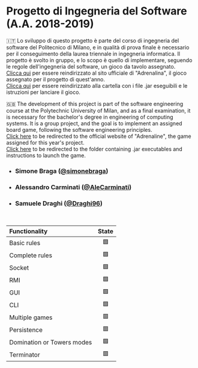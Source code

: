 # Progetto di Ingegneria del Software (A.A. 2018-2019)

:it: Lo sviluppo di questo progetto è parte del corso di ingegneria del software del Politecnico di Milano, e in qualità di prova finale è necessario per il conseguimento della laurea triennale in ingegneria informatica. Il progetto è svolto in gruppo, e lo scopo è quello di implementare, seguendo le regole dell'ingegneria del software, un gioco da tavolo assegnato.  
[Clicca qui](https://czechgames.com/en/adrenaline/) per essere reindirizzato al sito ufficiale di "Adrenalina", il gioco assegnato per il progetto di quest'anno.  
[Clicca qui](https://github.com/simonebraga/ing-sw-2019-braga-carminati-draghi/tree/master/Deliverables/JAR%20packages) per essere reindirizzato alla cartella con i file .jar eseguibili e le istruzioni per lanciare il gioco.

:uk: The development of this project is part of the software engineering course at the Polytechnic University of Milan, and as a final examination, it is necessary for the bachelor's degree in engineering of computing systems. It is a group project, and the goal is to implement an assigned board game, following the software engineering principles.  
[Click here](https://czechgames.com/en/adrenaline/) to be redirected to the official website of "Adrenaline", the game assigned for this year's project.  
[Click here](https://github.com/simonebraga/ing-sw-2019-braga-carminati-draghi/tree/master/Deliverables/JAR%20packages) to be redirected to the folder containing .jar executables and instructions to launch the game.

- ###   Simone Braga ([@simonebraga](https://github.com/simonebraga))
- ###   Alessandro Carminati ([@AleCarminati](https://github.com/AleCarminati))
- ###   Samuele Draghi ([@Draghi96](https://github.com/Draghi96))
<br/>

| Functionality | State |
|:-----------------------|:------------------------------------:|
| Basic rules | :green_square: |
| Complete rules | :green_square: |
| Socket | :green_square: |
| RMI | :green_square: |
| GUI | :green_square: |
| CLI | :green_square: |
| Multiple games | :red_square: |
| Persistence | :red_square: |
| Domination or Towers modes | :green_square: |
| Terminator | :red_square: |
